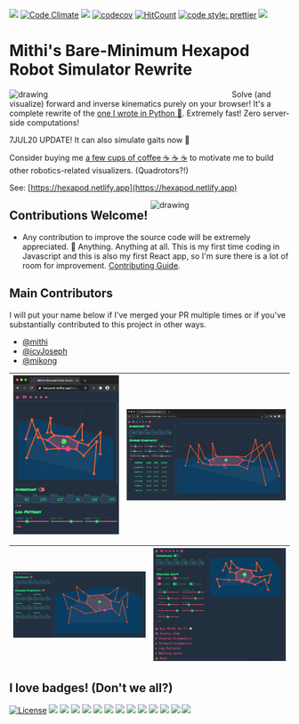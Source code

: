 ![](https://github.com/mithi/hexapod/workflows/build/badge.svg)
[![Code Climate](https://codeclimate.com/github/mithi/hexapod/badges/gpa.svg)](https://codeclimate.com/github/mithi/hexapod)
[![](https://img.shields.io/codeclimate/tech-debt/mithi/hexapod)](https://codeclimate.com/github/mithi/hexapod/trends/technical_debt) 
[![codecov](https://codecov.io/gh/mithi/hexapod/branch/master/graph/badge.svg)](https://codecov.io/gh/mithi/hexapod)
[![HitCount](http://hits.dwyl.com/mithi/hexapod.svg)](http://hits.dwyl.com/mithi/hexapod)
[![code style: prettier](https://img.shields.io/badge/code_style-prettier-ff69b4.svg?style=flat)](https://github.com/prettier/prettier)
[![](https://img.shields.io/badge/Buy%20me%20-coffee!-orange.svg?logo=buy-me-a-coffee&color=795548)](https://ko-fi.com/minimithi)

# Mithi's Bare-Minimum Hexapod Robot Simulator Rewrite

<img src="https://mithi.github.io/robotics-blog/show-off.gif" alt="drawing" width="400" align="left" /> 

Solve (and visualize) forward and inverse kinematics purely on your browser! It's a complete rewrite of the [one I wrote in Python 🐍](https://github.com/mithi/hexapod-robot-simulator). Extremely fast! Zero server-side computations!

7JUL20 UPDATE! It can also simulate gaits now 🥰 

Consider buying me [a few cups of coffee ☕ ☕ ☕](https://ko-fi.com/minimithi) to motivate me to build other robotics-related visualizers. (Quadrotors?!)

See: [https://hexapod.netlify.app](https://hexapod.netlify.app)


<img src="https://mithi.github.io/robotics-blog/show-off-v2-1.gif" alt="drawing" width="250" align="right"/>


## Contributions Welcome!
- Any contribution to improve the source code will be extremely appreciated. 💙 Anything. Anything at all. This is my first time coding in Javascript and this is also my first React app, so I'm sure there is a lot of room for improvement. [Contributing Guide](./CONTRIBUTING.md).

## Main Contributors

I will put your name below if I've merged your PR multiple times or if you've substantially contributed to this project in other ways.

- [@mithi](https://github.com/mithi)
- [@icyJoseph](https://github.com/icyJoseph)
- [@mikong](https://github.com/mikong)

| ![](./public/img/screenshot4.png) | ![](./public/img/screenshot5.png) |
|------|-------|

| ![](./public/img/screenshot6.png) | ![](./public/img/screenshot3.png) |
|------|-------|

## I love badges! (Don't we all?)  

[![License](https://img.shields.io/badge/License-Apache%202.0-orange.svg?style=flat)](https://opensource.org/licenses/Apache-2.0)
![](https://img.shields.io/codeclimate/maintainability-percentage/mithi/hexapod)
![](https://img.shields.io/codeclimate/maintainability/mithi/hexapod)
![](https://img.shields.io/codeclimate/issues/mithi/hexapod?label=code%20climate%20issues)
![](https://img.shields.io/github/last-commit/mithi/hexapod)
![](https://img.shields.io/github/commit-activity/m/mithi/hexapod?color=yellow&style=flat)
![](https://img.shields.io/github/languages/top/mithi/hexapod)
![](https://img.shields.io/github/languages/code-size/mithi/hexapod?color=yellow)
![](https://img.shields.io/github/repo-size/mithi/hexapod?color=violet)
[![](https://tokei.rs/b1/github/mithi/hexapod?category=blanks)](https://github.com/mithi/hexapod)
[![](https://tokei.rs/b1/github/mithi/hexapod?category=lines)](https://github.com/mithi/hexapod)
[![](https://tokei.rs/b1/github/mithi/hexapod?category=files)](https://github.com/mithi/hexapod)
[![](https://tokei.rs/b1/github/mithi/hexapod?category=comments)](https://github.com/mithi/hexapod)
[![](https://tokei.rs/b1/github/mithi/hexapod?category=code)](https://github.com/mithi/hexapod)

